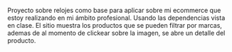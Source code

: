 Proyecto sobre relojes como base para aplicar sobre mi ecommerce que estoy realizando en mi ámbito profesional.
Usando las dependencias vista en clase.
El sitio muestra los productos que se pueden filtrar por marcas, ademas de al momento de clickear sobre la imagen, se abre un detalle del producto.

